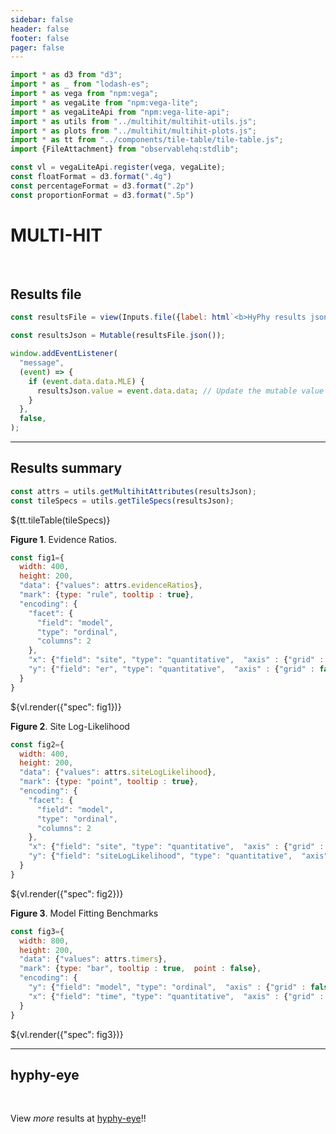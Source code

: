 ```yaml
---
sidebar: false
header: false
footer: false
pager: false
---
```


```js
import * as d3 from "d3";
import * as _ from "lodash-es";
import * as vega from "npm:vega";
import * as vegaLite from "npm:vega-lite";
import * as vegaLiteApi from "npm:vega-lite-api";
import * as utils from "../multihit/multihit-utils.js";
import * as plots from "../multihit/multihit-plots.js";
import * as tt from "../components/tile-table/tile-table.js";
import {FileAttachment} from "observablehq:stdlib";
```

```js
const vl = vegaLiteApi.register(vega, vegaLite);
const floatFormat = d3.format(".4g")
const percentageFormat = d3.format(".2p")
const proportionFormat = d3.format(".5p")
```

# MULTI-HIT
<br>

## Results file

```js
const resultsFile = view(Inputs.file({label: html`<b>HyPhy results json:</b>`, accept: ".json", required: true}));
```

```js
const resultsJson = Mutable(resultsFile.json());
```

```js
window.addEventListener(
  "message",
  (event) => {
    if (event.data.data.MLE) {
      resultsJson.value = event.data.data; // Update the mutable value
    }
  },
  false,
);
```
<hr>

## Results summary

```js
const attrs = utils.getMultihitAttributes(resultsJson);
const tileSpecs = utils.getTileSpecs(resultsJson);
```

<div>${tt.tileTable(tileSpecs)}</div>

**Figure 1**. Evidence Ratios.

```js
const fig1={
  width: 400,
  height: 200,
  "data": {"values": attrs.evidenceRatios},
  "mark": {type: "rule", tooltip : true},
  "encoding": {
    "facet": {
      "field": "model",
      "type": "ordinal",
      "columns": 2
    },
    "x": {"field": "site", "type": "quantitative",  "axis" : {"grid" : false, title : "site"}},
    "y": {"field": "er", "type": "quantitative",  "axis" : {"grid" : false, title : "Evidence Ratio"}},
  }
}
```
<div>${vl.render({"spec": fig1})}</div>

**Figure 2**. Site Log-Likelihood

```js
const fig2={
  width: 400,
  height: 200,
  "data": {"values": attrs.siteLogLikelihood},
  "mark": {type: "point", tooltip : true},
  "encoding": {
    "facet": {
      "field": "model",
      "type": "ordinal",
      "columns": 2
    },
    "x": {"field": "site", "type": "quantitative",  "axis" : {"grid" : false, title : "site"}},
    "y": {"field": "siteLogLikelihood", "type": "quantitative",  "axis" : {"grid" : false, title : "Site Log-Likelihood"}},
  }
}
```
<div>${vl.render({"spec": fig2})}</div>

**Figure 3**. Model Fitting Benchmarks

```js
const fig3={
  width: 800,
  height: 200,
  "data": {"values": attrs.timers},
  "mark": {type: "bar", tooltip : true,  point : false},
  "encoding": {
    "y": {"field": "model", "type": "ordinal",  "axis" : {"grid" : false, title : "Model"}, "sort": "-x"},
    "x": {"field": "time", "type": "quantitative",  "axis" : {"grid" : false, title : "Time (seconds)"}, "scale" : {"type" :"sqrt"}},
  }
}
```
<div>${vl.render({"spec": fig3})}</div>

<hr>

## hyphy-eye

<br>

View _more_ results at [hyphy-eye](/)!!